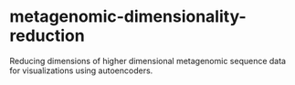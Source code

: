 # metagenomic-dimensionality-reduction
Reducing dimensions of higher dimensional metagenomic sequence data for visualizations using autoencoders.
